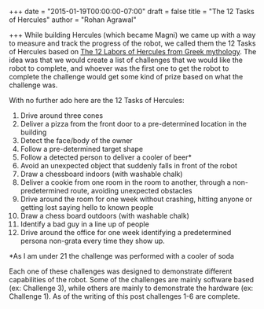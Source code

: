 +++
date = "2015-01-19T00:00:00-07:00"
draft = false
title = "The 12 Tasks of Hercules"
author = "Rohan Agrawal"

+++
While building Hercules (which became Magni)  we came up with a way to measure and track the progress of the robot, we called them the 12 Tasks of Hercules based on [The 12 Labors of Hercules from Greek mythology](https://www.google.com/search?q=the%2012%20labors%20of%20hercules&rct=j). The idea was that we would create a list of challenges that we would like the robot to complete, and whoever was the first one to get the robot to complete the challenge would get some kind of prize based on what the challenge was.

With no further ado here are the 12 Tasks of Hercules:

1. Drive around three cones
2. Deliver a pizza from the front door to a pre-determined location in the building
3. Detect the face/body of the owner
4. Follow a pre-determined target shape
5. Follow a detected person to deliver a cooler of beer*
6. Avoid an unexpected object that suddenly falls in front of the robot
7. Draw a chessboard indoors (with washable chalk)
8. Deliver a cookie from one room in the room to another, through a non-predetermined route, avoiding unexpected obstacles
9. Drive around the room for one week without crashing, hitting anyone or getting lost saying hello to known people
10. Draw a chess board outdoors (with washable chalk)
11. Identify a bad guy in a line up of people
12. Drive around the office for one week identifying a predetermined persona non-grata every time they show up.

*As I am under 21 the challenge was performed with a cooler of soda

Each one of these challenges was designed to demonstrate different capabilities of the robot. Some of the challenges are mainly software based (ex: Challenge 3), while others are mainly to demonstrate the hardware (ex: Challenge 1). As of the writing of this post challenges 1-6 are complete.
